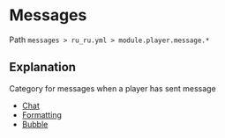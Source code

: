 # Messages
Path `messages > ru_ru.yml > module.player.message.*`

## Explanation
Category for messages when a player has sent message
- [Chat](/en/messages/ru_ru/module/player/message/chat/)
- [Formatting](/en/messages/ru_ru/module/player/message/format/)
- [Bubble](/en/messages/ru_ru/module/player/message/bubble/)